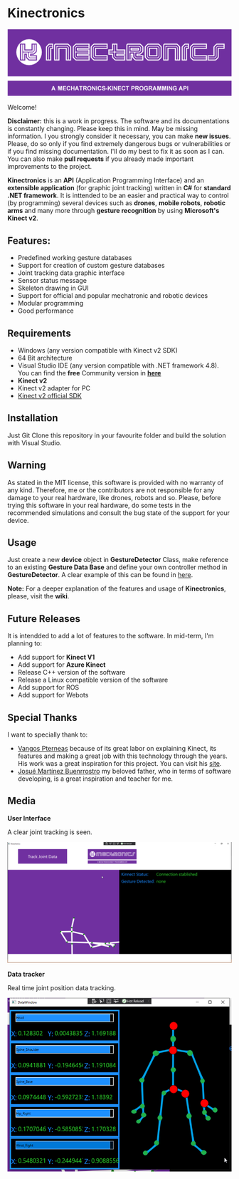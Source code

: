 # Kinectronics

![logo](https://github.com/JMRMEDEV/Kinectronics/blob/master/RepositoryMedia/Kinectronics.png)

Welcome!

**Disclaimer:** this is a work in progress. The software and its documentations is constantly changing. Please keep this in mind. May be missing information. I you strongly consider it necessary, you can make **new issues**. Please, do so only if you find extremely dangerous bugs or vulnerabilities or if you find missing documentation. I'll do my best to fix it as soon as I can. You can also make **pull requests** if you already made important improvements to the project.

**Kinectronics** is an **API** (Application Programming Interface) and an **extensible application** (for graphic joint tracking) written in **C#** for **standard .NET framework**. It is inttended to be an easier and practical way to control (by programming) several devices such as **drones**, **mobile robots**, **robotic arms** and many more through **gesture recognition** by using **Microsoft's Kinect v2**.

## Features:

- Predefined working gesture databases
- Support for creation of custom gesture databases
- Joint tracking data graphic interface
- Sensor status message
- Skeleton drawing in GUI
- Support for official and popular mechatronic and robotic devices
- Modular programming
- Good performance

## Requirements

- Windows (any version compatible with Kinect v2 SDK)
- 64 Bit architecture
- Visual Studio IDE (any version compatible with .NET framework 4.8). You can find the **free** Community version in [**here**](https://visualstudio.microsoft.com/es/vs/community/)
- **Kinect v2**
- Kinect v2 adapter for PC
- [Kinect v2 official SDK](https://www.microsoft.com/en-us/download/details.aspx?id=44561)

## Installation

Just Git Clone this repository in your favourite folder and build the solution with Visual Studio.

## Warning 

As stated in the MIT license, this software is provided with no warranty of any kind. Therefore, me or the contributors are not responsible for any damage to your real hardware, like drones, robots and so. Please, before trying this software in your real hardware, do some tests in the recommended simulations and consult the bug state of the support for your device.

## Usage

Just create a new **device** object in **GestureDetector** Class, make reference to an existing **Gesture Data Base** and define your own controller method in **GestureDetector**. 
A clear example of this can be found in [here](https://github.com/JMRMEDEV/KinectronicsApps/blob/master/Bebop2Controller/Kinectronics/Kinectronics/GestureDetector.cs).

**Note:** For a deeper explanation of the features and usage of **Kinectronics**, please, visit the **wiki**.

## Future Releases

It is intendded to add a lot of features to the software. In mid-term, I'm planning to:

- Add support for **Kinect V1**
- Add support for **Azure Kinect**
- Release C++ version of the software
- Release a Linux compatible version of the software
- Add support for ROS
- Add support for Webots

## Special Thanks

I want to specially thank to:

- [Vangos Pterneas](https://github.com/Vangos) because of its great labor on explaining Kinect, its features and making a great job with this technology through the years. His work was a great inspiration for this project. You can visit his [site](https://pterneas.com/).
- [Josué Martínez Buenrrostro](https://github.com/josuemb) my beloved father, who in terms of software developing, is a great inspiration and teacher for me.

## Media

**User Interface**

A clear joint tracking is seen.

![GUI](https://github.com/JMRMEDEV/Kinectronics/blob/master/RepositoryMedia/Yf9WsgCtdw.png)

**Data tracker**

Real time joint position data tracking.

![DataTracker](https://github.com/JMRMEDEV/Kinectronics/blob/master/RepositoryMedia/iOcZeyRK8S.png)
